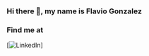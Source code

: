 ### Hi there 👋, my name is Flavio Gonzalez

<!--
**Flavio008/Flavio008** is a ✨ _special_ ✨ repository because its `README.md` (this file) appears on your GitHub profile. -->

### Find me at

[![LinkedIn](https://img.shields.io/badge/LinkedIn-Flavio_Gonzalez-blue?style=for-the-badge&logo=linkedin&logoColor=0077B5&labelColor=lightgrey)]
